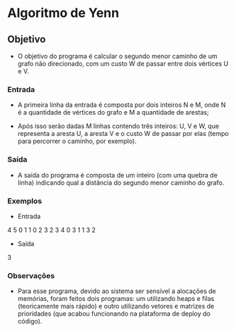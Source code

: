 # Algoritmo de Yenn


## Objetivo

- O objetivo do programa é calcular o segundo menor caminho de um grafo não direcionado, com um custo W de passar entre dois vértices U e V.


### Entrada

- A primeira linha da entrada é composta por dois inteiros N e M, onde N é a quantidade de vértices do grafo e M a quantidade de arestas;

- Após isso serão dadas M linhas contendo três inteiros: U, V e W, que representa a aresta U, a aresta V e o custo W de passar por elas (tempo para percorrer o caminho, por exemplo).


### Saída

- A saída do programa é composta de um inteiro (com uma quebra de linha) indicando qual a distância do segundo menor caminho do grafo.

### Exemplos

* Entrada

4 5
0 1 1
0 2 3
2 3 4
0 3 1
1 3 2

* Saída

3


### Observações

- Para esse programa, devido ao sistema ser sensível a alocações de memórias, foram feitos dois programas: um utilizando heaps e filas (teoricamente mais rápido) e outro utilizando vetores e matrizes de prioridades (que acabou funcionando na plataforma de deploy do código).